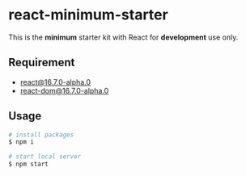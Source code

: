 # react-minimum-starter

This is the **minimum** starter kit with React for **development** use only.

## Requirement
* [react@16.7.0-alpha.0](https://github.com/facebook/react/tree/v16.7.0)
* [react-dom@16.7.0-alpha.0](https://github.com/facebook/react/tree/v16.7.0)

## Usage
```bash
# install packages
$ npm i

# start local server
$ npm start
```
